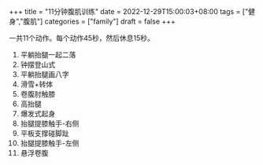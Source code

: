 +++
title = "11分钟腹肌训练"
date = 2022-12-29T15:00:03+08:00
tags = ["健身","腹肌"]
categories = ["family"]
draft = false
+++

一共11个动作。每个动作45秒，然后休息15秒。

1. 平躺抬腿一起二落
2. 钟摆登山式
3. 平躺抬腿画八字
4. 滑雪+转体
5. 卷腹肘触膝
6. 高抬腿
7. 爆发式起身
8. 抬腿提膝触手-右侧
9. 平板支撑碰脚趾
10. 抬腿提膝触手-左侧
11. 悬浮卷腹